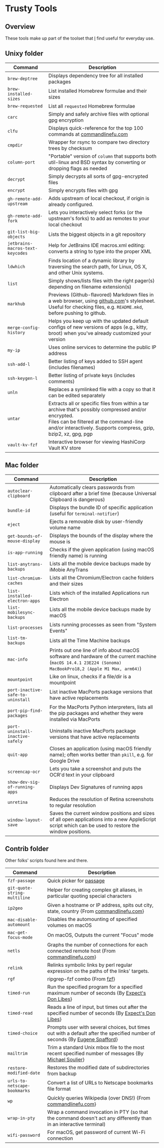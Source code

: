 # Trusty Tools

## Overview

These tools make up part of the toolset that [I](https://github.com/huyz) find
useful for everyday use.

## Unixy folder

| Command                          | Description                                                                                                                                                                                                           |
| -------------------------------- | --------------------------------------------------------------------------------------------------------------------------------------------------------------------------------------------------------------------- |
| `brew-deptree`                   | Displays dependency tree for all installed packages                                                                                                                                                                   |
| `brew-installed-sizes`           | List installed Homebrew formulae and their sizes                                                                                                                                                                      |
| `brew-requested`                 | List all `requested` Homebrew formulae                                                                                                                                                                                |
| `carc`                           | Simply and safely archive files with optional gpg encryption                                                                                                                                                          |
| `clfu`                           | Displays quick-reference for the top 100 commands at [commandlinefu.com](http://commandlinefu.com)                                                                                                                    |
| `cmpdir`                         | Wrapper for rsync to compare two directory trees by checksum                                                                                                                                                          |
| `column-port`                    | "Portable" version of `column` that supports both util-linux and BSD syntax by converting or dropping flags as needed                                                                                                 |
| `decrypt`                        | Simply decrypts all sorts of gpg-encrypted files                                                                                                                                                                      |
| `encrypt`                        | Simply encrypts files with gpg                                                                                                                                                                                        |
| `gh-remote-add-upstream`         | Adds upstream of local checkout, if origin is already configured.                                                                                                                                                     |
| `gh-remote-add-fork`             | Lets you interactively select forks (or the upstream's forks) to add as remotes to your local checkout                                                                                                                |
| `git-list-big-objects`           | Lists the biggest objects in a git repository                                                                                                                                                                         |
| `jetbrains-macros-text-keycodes` | Help for JetBrains IDE macros.xml editing: converts a string to type into the proper XML                                                                                                                              |
| `ldwhich`                        | Finds location of a dynamic library by traversing the search path, for Linux, OS X, and other Unix systems.                                                                                                           |
| `list`                           | Simply shows/lists files with the right pager(s) depending on filename extension(s)                                                                                                                                   |
| `markhub`                        | Previews (Github-flavored) Markdown files in a web browser, using [github.com](http://github.com/)'s stylesheet.<br>Useful for checking files, e.g. `README.mkd`, before pushing to github.                           |
| `merge-config-history`           | Helps you keep up with the updated default configs of new versions of apps (e.g., kitty, broot) when you've already customized your version                                                                           |
| `my-ip`                          | Uses online services to determine the public IP address                                                                                                                                                               |
| `ssh-add-l`                      | Better listing of keys added to SSH agent (includes filenames)                                                                                                                                                        |
| `ssh-keygen-l`                   | Better listing of private keys (includes comments)                                                                                                                                                                    |
| `unln`                           | Replaces a symlinked file with a copy so that it can be edited separately                                                                                                                                             |
| `untar`                          | Extracts all or specific files from within a tar archive that's possibly compressed and/or encrypted.<br>Files can be filtered at the command-line and/or interactively. Supports compress, gzip, bzip2, xz, gpg, pgp |
| `vault-kv-fzf`                   | Interactive browser for viewing HashiCorp Vault KV store                                                                                                                                                              |

## Mac folder

| Command                           | Description                                                                                                                                                |
| --------------------------------- | ---------------------------------------------------------------------------------------------------------------------------------------------------------- |
| `autoclear-clipboard`             | Automatically clears passwords from clipboard after a brief time (because Universal Clipboard is dangerous)                                                |
| `bundle-id`                       | Displays the bundle ID of specific application (useful for `terminal-notifier`)                                                                            |
| `eject`                           | Ejects a removable disk by user-friendly volume name                                                                                                       |
| `get-bounds-of-mouse-display`     | Displays the bounds of the display where the mouse is                                                                                                      |
| `is-app-running`                  | Checks if the given application (using macOS friendly name) is running                                                                                     |
| `list-anytrans-backups`           | Lists all the mobile device backups made by iMobie AnyTrans                                                                                                |
| `list-chromium-caches`            | Lists all the Chromium/Electron cache folders and their sizes                                                                                              |
| `list-installed-electron-apps`    | Lists which of the installed Applications run Electron                                                                                                     |
| `list-mobilesync-backups`         | Lists all the mobile device backups made by macOS                                                                                                          |
| `list-processes`                  | Lists running processes as seen from "System Events"                                                                                                       |
| `list-tm-backups`                 | Lists all the Time Machine backups                                                                                                                         |
| `mac-info`                        | Prints out one line of info about macOS software and hardware of the current machine (`macOS 14.4.1 23E224 (Sonoma) MacBookPro18,2 (Apple M1 Max, arm64)`) |
| `mountpoint`                      | Like on linux, checks if a file/dir is a mountpoint                                                                                                        |
| `port-inactive-safe-to-uninstall` | List inactive MacPorts package versions that have active replacements                                                                                      |
| `port-pip-find-packages`          | For the MacPorts Python interpreters, lists all the pip packages and whether they were installed via MacPorts                                              |
| `port-uninstall-inactive-safely`  | Uninstalls inactive MacPorts package versions that have active replacements                                                                                |
| `quit-app`                        | Closes an application (using macOS friendly name); often works better than `pkill`, e.g. for Google Drive                                                  |
| `screencap-ocr`                   | Lets you take a screenshot and puts the OCR'd text in your clipboard                                                                                       |
| `show-dev-sig-of-running-apps`    | Displays Dev Signatures of running apps                                                                                                                    |
| `unretina`                        | Reduces the resolution of Retina screenshots to regular resolution                                                                                         |
| `window-layout-save`              | Saves the current window positions and sizes of all open applications into a new AppleScript script which can be used to restore the window positions.     |

## Contrib folder

Other folks' scripts found here and there.

| Command                      | Description                                                                                                                                                  |
| ---------------------------- | ------------------------------------------------------------------------------------------------------------------------------------------------------------ |
| `fzf-passage`                | Quick picker for [passage](https://github.com/FiloSottile/passage)                                                                                           |
| `git-quote-string-multiline` | Helper for creating complex git aliases, in particular quoting special characters                                                                            |
| `ip2geo`                     | Given a hostname or IP address, spits out city, state, country {From [commandlinefu.com](http://commandlinefu.com)}                                          |
| `mac-disable-automount`      | Disables the automounting of specified volumes on macOS                                                                                                      |
| `mac-get-focus-mode`         | On macOS, Outputs the current "Focus" mode                                                                                                                   |
| `netls`                      | Graphs the number of connections for each connected remote host {From [commandlinefu.com](http://commandlinefu.com)}                                         |
| `relink`                     | Relinks symbolic links by perl regular expression on the paths of the links' targets.                                                                        |
| `rgf`                        | ripgrep-fzf combo {From [fzf](https://github.com/junegunn/fzf/blob/master/ADVANCED.md#switching-between-ripgrep-mode-and-fzf-mode)}                          |
| `timed-run`                  | Run the specified program for a specified maximum number of seconds {By [Expect's Don Libes](http://sourceforge.net/projects/expect/)}                       |
| `timed-read`                 | Reads a line of input, but times out after the specified number of seconds {By [Expect's Don Libes](http://sourceforge.net/projects/expect/)}                |
| `timed-choice`               | Prompts user with several choices, but times out with a default after the specified number of seconds {By [Eugene Spafford](http://spaf.cerias.purdue.edu/)} |
| `mailtrim`                   | Trim a standard Unix mbox file to the most recent specified number of messages {By [Michael Soulier](http://identi.ca/msoulier)}                             |
| `restore-modified-date`      | Restores the modified date of subdirectories from backup                                                                                                     |
| `urls-to-netscape-bookmarks` | Convert a list of URLs to Netscape bookmarks file format                                                                                                     |
| `wp`                         | Quickly queries Wikipedia (over DNS!) {From [commandlinefu.com](http://commandlinefu.com)}                                                                   |
| `wrap-in-pty`                | Wrap a command invocation in PTY (so that the command doesn't act any differently than in an interactive terminal)                                           |
| `wifi-password`              | For macOS, get password of current Wi-Fi connection                                                                                                          |
